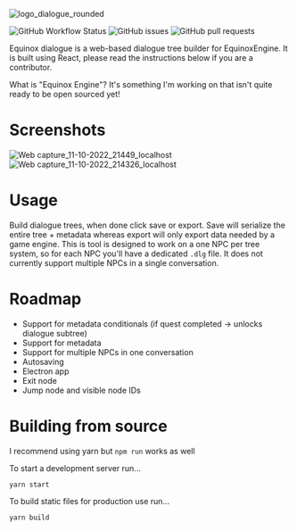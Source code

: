 ![logo_dialogue_rounded](https://user-images.githubusercontent.com/10292944/194968131-6b2f5ad0-f653-450c-9f19-a643aeb3158b.png)

![GitHub Workflow Status](https://img.shields.io/github/workflow/status/nlaha/EquinoxDialogue/Node.js%20CI?label=Node.js%20CI)
![GitHub issues](https://img.shields.io/github/issues/nlaha/EquinoxDialogue)
![GitHub pull requests](https://img.shields.io/github/issues-pr/nlaha/EquinoxDialogue)


Equinox dialogue is a web-based dialogue tree builder for EquinoxEngine. It is built using React, please read the instructions below if you are a contributor.

What is "Equinox Engine"? It's something I'm working on that isn't quite ready to be open sourced yet!

# Screenshots

![Web capture_11-10-2022_21449_localhost](https://user-images.githubusercontent.com/10292944/195253359-f405b6f5-ea84-4045-8246-00c09984dca4.jpeg)
![Web capture_11-10-2022_214326_localhost](https://user-images.githubusercontent.com/10292944/195253374-25d80153-0e6b-4e5c-b33f-8a7d3fe599a8.jpeg)

# Usage

Build dialogue trees, when done click save or export. Save will serialize the entire tree + metadata whereas export will only export data needed by a game engine. This is tool is designed to work on a one NPC per tree system, so for each NPC you'll have a dedicated `.dlg` file. It does not currently support multiple NPCs in a single conversation.

# Roadmap
- Support for metadata conditionals (if quest completed -> unlocks dialogue subtree)
- Support for metadata
- Support for multiple NPCs in one conversation
- Autosaving
- Electron app
- Exit node
- Jump node and visible node IDs

# Building from source

I recommend using yarn but `npm run` works as well

To start a development server run...
```
yarn start
```

To build static files for production use run...
```
yarn build
```
